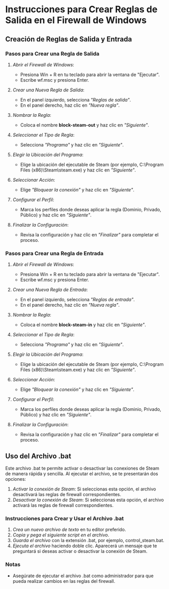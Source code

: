 # Instrucciones para Crear Reglas de Salida en el Firewall de Windows

## Creación de Reglas de Salida y Entrada

### Pasos para Crear una Regla de Salida

1. *Abrir el Firewall de Windows*:
   - Presiona Win + R en tu teclado para abrir la ventana de "Ejecutar".
   - Escribe wf.msc y presiona Enter.

2. *Crear una Nueva Regla de Salida*:
   - En el panel izquierdo, selecciona *"Reglas de salida"*.
   - En el panel derecho, haz clic en *"Nueva regla"*.

3. *Nombrar la Regla*:
   - Coloca el nombre **block-steam-out** y haz clic en *"Siguiente"*.

4. *Seleccionar el Tipo de Regla*:
   - Selecciona *"Programa"* y haz clic en *"Siguiente"*.

5. *Elegir la Ubicación del Programa*:
   - Elige la ubicación del ejecutable de Steam (por ejemplo, C:\Program Files (x86)\Steam\steam.exe) y haz clic en *"Siguiente"*.

6. *Seleccionar Acción*:
   - Elige *"Bloquear la conexión"* y haz clic en *"Siguiente"*.

7. *Configurar el Perfil*:
   - Marca los perfiles donde deseas aplicar la regla (Dominio, Privado, Público) y haz clic en *"Siguiente"*.

8. *Finalizar la Configuración*:
   - Revisa la configuración y haz clic en *"Finalizar"* para completar el proceso.

### Pasos para Crear una Regla de Entrada

1. *Abrir el Firewall de Windows*:
   - Presiona Win + R en tu teclado para abrir la ventana de "Ejecutar".
   - Escribe wf.msc y presiona Enter.

2. *Crear una Nueva Regla de Entrada*:
   - En el panel izquierdo, selecciona *"Reglas de entrada"*.
   - En el panel derecho, haz clic en *"Nueva regla"*.

3. *Nombrar la Regla*:
   - Coloca el nombre **block-steam-in** y haz clic en *"Siguiente"*.

4. *Seleccionar el Tipo de Regla*:
   - Selecciona *"Programa"* y haz clic en *"Siguiente"*.

5. *Elegir la Ubicación del Programa*:
   - Elige la ubicación del ejecutable de Steam (por ejemplo, C:\Program Files (x86)\Steam\steam.exe) y haz clic en *"Siguiente"*.

6. *Seleccionar Acción*:
   - Elige *"Bloquear la conexión"* y haz clic en *"Siguiente"*.

7. *Configurar el Perfil*:
   - Marca los perfiles donde deseas aplicar la regla (Dominio, Privado, Público) y haz clic en *"Siguiente"*.

8. *Finalizar la Configuración*:
   - Revisa la configuración y haz clic en *"Finalizar"* para completar el proceso.

## Uso del Archivo .bat

Este archivo .bat te permite activar o desactivar las conexiones de Steam de manera rápida y sencilla. Al ejecutar el archivo, se te presentarán dos opciones:

1. *Activar la conexión de Steam*: Si seleccionas esta opción, el archivo desactivará las reglas de firewall correspondientes.
2. *Desactivar la conexión de Steam*: Si seleccionas esta opción, el archivo activará las reglas de firewall correspondientes.

### Instrucciones para Crear y Usar el Archivo .bat

1. *Crea un nuevo archivo de texto* en tu editor preferido.
2. *Copia y pega el siguiente script en el archivo*.
3. *Guarda el archivo* con la extensión .bat, por ejemplo, control_steam.bat.
4. *Ejecuta el archivo* haciendo doble clic. Aparecerá un mensaje que te preguntará si deseas activar o desactivar la conexión de Steam.

### Notas
- Asegúrate de ejecutar el archivo .bat como administrador para que pueda realizar cambios en las reglas del firewall.

